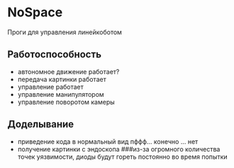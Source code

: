 # NoSpace
Проги для управления линейкоботом
## Работоспособность
- автономное движение работает?
- передача картинки работает
- управление работает
- управление манипулятором
- управление поворотом камеры
## Доделывание
- приведение кода в нормальный вид пффф... конечно ... нет
- получение картинки с эндоскопа
###из-за огромного количества точек уязвимости, диоды будут гореть постоянно во время попытки

